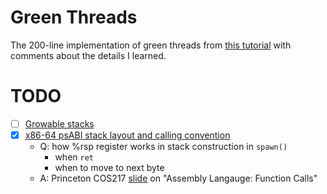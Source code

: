 # Green Threads

The 200-line implementation of green threads from [this tutorial](https://cfsamson.gitbook.io/green-threads-explained-in-200-lines-of-rust) with comments about the details I learned.

# TODO
- [ ] [Growable stacks](https://blog.cloudflare.com/how-stacks-are-handled-in-go/)
- [X] [x86-64 psABI stack layout and calling convention](https://github.com/hjl-tools/x86-psABI/wiki/X86-psABI)
    - Q: how %rsp register works in stack construction in `spawn()`
        - when `ret`
        - when to move to next byte
    - A: Princeton COS217 [slide](https://www.cs.princeton.edu/courses/archive/spr16/cos217/lectures/15_AssemblyFunctions.pdf) on "Assembly Langauge: Function Calls"
